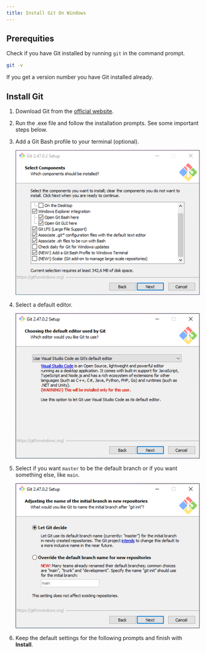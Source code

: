 ```yaml
---
title: Install Git On Windows
---
```


## Prerequities

Check if you have Git installed by running `git` in the command prompt.

```bash
git -v
```

If you get a version number you have Git installed already.

## Install Git

<div class="steps" markdown>

1. Download Git from the [official website](https://git-scm.com). 
1. Run the .exe file and follow the installation prompts. See some important steps below.
1. Add a Git Bash profile to your terminal (optional).

	![](../../assets/images/git-1.png)

1. Select a default editor.

	![](../../assets/images/git-2.png)

1. Select if you want `master` to be the default branch or if you want something else, like `main`.

	![](../../assets/images/git-3.png)


1. Keep the default settings for the following prompts and finish with **Install**.

</div>